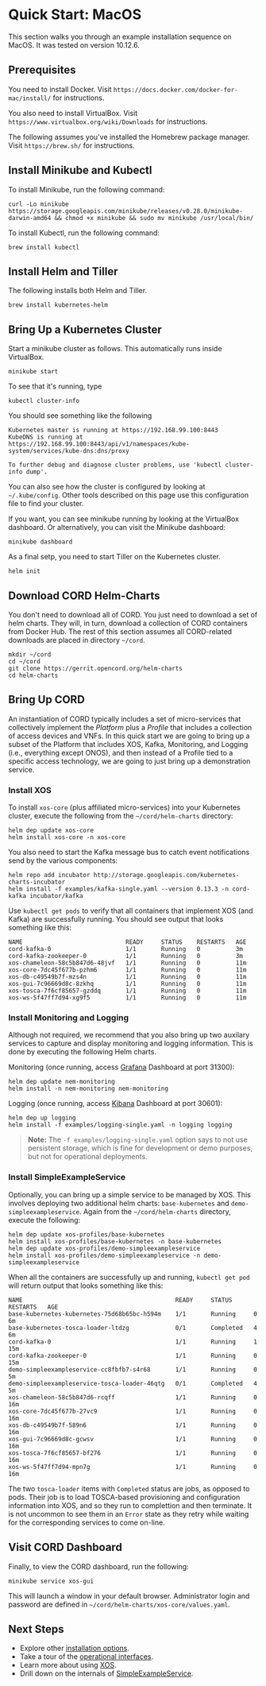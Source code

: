 # Quick Start: MacOS

This section walks you through an example installation sequence on
MacOS. It was tested on version 10.12.6.

## Prerequisites

You need to install Docker. Visit `https://docs.docker.com/docker-for-mac/install/` for instructions.

You also need to install VirtualBox. Visit `https://www.virtualbox.org/wiki/Downloads` for instructions.

The following assumes you've installed the Homebrew package manager. Visit
`https://brew.sh/` for instructions.

## Install Minikube and Kubectl

To install Minikube, run the following command:

```shell
curl -Lo minikube https://storage.googleapis.com/minikube/releases/v0.28.0/minikube-darwin-amd64 && chmod +x minikube && sudo mv minikube /usr/local/bin/
```
To install Kubectl, run the following command:

```shell
brew install kubectl
```

## Install Helm and Tiller

The following installs both Helm and Tiller.

```shell
brew install kubernetes-helm
```

## Bring Up a Kubernetes Cluster

Start a minikube cluster as follows. This automatically runs inside VirtualBox.

```shell
minikube start
```

To see that it's running, type

```shell
kubectl cluster-info
```

You should see something like the following

```shell
Kubernetes master is running at https://192.168.99.100:8443
KubeDNS is running at https://192.168.99.100:8443/api/v1/namespaces/kube-system/services/kube-dns:dns/proxy

To further debug and diagnose cluster problems, use 'kubectl cluster-info dump'.
```

You can also see how the cluster is configured by looking at `~/.kube/config`.
Other tools described on this page use this configuration file to find your cluster.

If you want, you can see minikube running by looking at the VirtualBox dashboard.
Or alternatively, you can visit the Minikube dashboard:

```shell
minikube dashboard
```

As a final setp, you need to start Tiller on the Kubernetes cluster.

```shell
helm init
```

## Download CORD Helm-Charts

You don't need to download all of CORD. You just need to download a set of helm charts. They will, in turn, download a collection of CORD containers from Docker
Hub. The rest of this section assumes all CORD-related downloads are placed in
directory `~/cord`.

```shell
mkdir ~/cord
cd ~/cord
git clone https://gerrit.opencord.org/helm-charts
cd helm-charts
```

## Bring Up CORD

An instantiation of CORD typically includes a set of micro-services
that collectively implement the *Platform* plus a *Profile* that
includes a collection of access devices and VNFs. In this quick start
we are going to bring up a subset of the Platform that includes XOS,
Kafka, Monitoring, and Logging (i.e., everything except ONOS), and
then instead of a Profile tied to a specific access technology, we are
going to just bring up a demonstration service.

### Install XOS

To install `xos-core` (plus affiliated micro-services) into your
Kubernetes cluster, execute the following from the `~/cord/helm-charts`
directory:

```shell
helm dep update xos-core
helm install xos-core -n xos-core
```

You also need to start the Kafka message bus to catch event
notifications send by the various components:

```shell
helm repo add incubator http://storage.googleapis.com/kubernetes-charts-incubator
helm install -f examples/kafka-single.yaml --version 0.13.3 -n cord-kafka incubator/kafka
```

Use `kubectl get pods` to verify that all containers that implement XOS
(and Kafka) are successfully running. You should see output that looks
something like this:

```shell
NAME                             READY     STATUS    RESTARTS   AGE
cord-kafka-0                     1/1       Running   0          3m
cord-kafka-zookeeper-0           1/1       Running   0          3m
xos-chameleon-58c5b847d6-48jvf   1/1       Running   0          11m
xos-core-7dc45f677b-pzhm6        1/1       Running   0          11m
xos-db-c49549b7f-mzs4n           1/1       Running   0          11m
xos-gui-7c96669d8c-8zkhq         1/1       Running   0          11m
xos-tosca-7f6cf85657-gzddq       1/1       Running   0          11m
xos-ws-5f47ff7d94-xg9f5          1/1       Running   0          11m
```

### Install Monitoring and Logging

Although not required, we recommend that you also bring up two
auxilary services to capture and display monitoring and logging
information. This is done by executing the following Helm charts.

Monitoring (once running, access [Grafana](http://docs.grafana.org/)
Dashboard at port 31300):


```shell
helm dep update nem-monitoring
helm install -n nem-monitoring nem-monitoring
```

Logging (once running, access
[Kibana](https://www.elastic.co/guide/en/kibana/current/index.html)
Dashboard at port 30601):

```shell
helm dep up logging
helm install -f examples/logging-single.yaml -n logging logging
```

> **Note:** The `-f examples/logging-single.yaml` option says to
> not use persistent storage, which is fine for development or demo
> purposes, but not for operational deployments.

### Install SimpleExampleService

Optionally, you can bring up a simple service to be managed by XOS.
This involves deploying two additional helm charts: `base-kubernetes`
and `demo-simpleexampleservice`. Again from the `~/cord/helm-charts`
directory, execute the following:

```shell
helm dep update xos-profiles/base-kubernetes
helm install xos-profiles/base-kubernetes -n base-kubernetes
helm dep update xos-profiles/demo-simpleexampleservice
helm install xos-profiles/demo-simpleexampleservice -n demo-simpleexampleservice
```

When all the containers are successfully up and running, `kubectl get
pod` will return output that looks something like this:


```shell
NAME                                           READY     STATUS    RESTARTS   AGE
base-kubernetes-kubernetes-75d68b65bc-h594m    1/1       Running     0          6m
base-kubernetes-tosca-loader-ltdzg             0/1       Completed   4          6m
cord-kafka-0                                   1/1       Running     1          15m
cord-kafka-zookeeper-0                         1/1       Running     0          15m
demo-simpleexampleservice-cc8fbfb7-s4r68       1/1       Running     0          5m
demo-simpleexampleservice-tosca-loader-46qtg   0/1       Completed   4          5m
xos-chameleon-58c5b847d6-rcqff                 1/1       Running     0          16m
xos-core-7dc45f677b-27vc9                      1/1       Running     0          16m
xos-db-c49549b7f-589n6                         1/1       Running     0          16m
xos-gui-7c96669d8c-gcwsv                       1/1       Running     0          16m
xos-tosca-7f6cf85657-bf276                     1/1       Running     0          16m
xos-ws-5f47ff7d94-mpn7g                        1/1       Running     0          16m
```

The two `tosca-loader` items with `Completed` status are jobs, as
opposed to pods. Their job is to load TOSCA-based provisioning and
configuration information into XOS, and so they run to complettion and
then terminate. It is not uncommon to see them in an `Error` state as
they retry while waiting for the corresponding services to come
on-line.

## Visit CORD Dashboard

Finally, to view the CORD dashboard, run the following:

```shell
minikube service xos-gui
```

This will launch a window in your default browser. Administrator login
and password are defined in `~/cord/helm-charts/xos-core/values.yaml`.

## Next Steps

* Explore other [installation options](README.md).
* Take a tour of the [operational interfaces](operating_cord/general.md).
* Learn more about using [XOS](https://guide.xosproject.org).
* Drill down on the internals of [SimpleExampleService](https://guide.xosproject.org/simpleexampleservice/simple-example-service.html).
